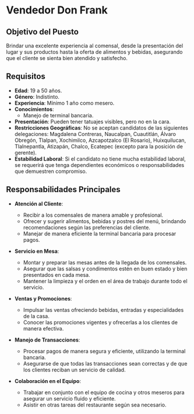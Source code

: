 # Vendedor Don Frank

## Objetivo del Puesto
Brindar una excelente experiencia al comensal, desde la presentación del lugar y sus productos hasta la oferta de alimentos y bebidas, asegurando que el cliente se sienta bien atendido y satisfecho.

## Requisitos

- **Edad**: 19 a 50 años.
- **Género**: Indistinto.
- **Experiencia**: Mínimo 1 año como mesero.
- **Conocimientos**:
  - Manejo de terminal bancaria.
- **Presentación**: Pueden tener tatuajes visibles, pero no en la cara.
- **Restricciones Geográficas**: No se aceptan candidatos de las siguientes delegaciones: Magdalena Contreras, Naucalpan, Cuautitlán, Álvaro Obregón, Tlalpan, Xochimilco, Azcapotzalco (El Rosario), Huixquilucan, Tlalnepantla, Atizapán, Chalco, Ecatepec (excepto para la posición de gerente).
- **Estabilidad Laboral**: Si el candidato no tiene mucha estabilidad laboral, se requerirá que tenga dependientes económicos o responsabilidades que demuestren compromiso.

## Responsabilidades Principales

- **Atención al Cliente**:
  - Recibir a los comensales de manera amable y profesional.
  - Ofrecer y sugerir alimentos, bebidas y postres del menú, brindando recomendaciones según las preferencias del cliente.
  - Manejar de manera eficiente la terminal bancaria para procesar pagos.

- **Servicio en Mesa**:
  - Montar y preparar las mesas antes de la llegada de los comensales.
  - Asegurar que las salsas y condimentos estén en buen estado y bien presentados en cada mesa.
  - Mantener la limpieza y el orden en el área de trabajo durante todo el servicio.

- **Ventas y Promociones**:
  - Impulsar las ventas ofreciendo bebidas, entradas y especialidades de la casa.
  - Conocer las promociones vigentes y ofrecerlas a los clientes de manera efectiva.

- **Manejo de Transacciones**:
  - Procesar pagos de manera segura y eficiente, utilizando la terminal bancaria.
  - Asegurarse de que todas las transacciones sean correctas y de que los clientes reciban un servicio de calidad.

- **Colaboración en el Equipo**:
  - Trabajar en conjunto con el equipo de cocina y otros meseros para asegurar un servicio fluido y eficiente.
  - Asistir en otras tareas del restaurante según sea necesario.
